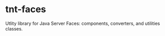 tnt-faces
=========

Utlity library for Java Server Faces: components, converters, and utilities classes.